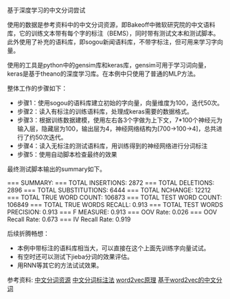 基于深度学习的中文分词尝试

使用的数据是参考资料中的中文分词资源，即Bakeoff中微软研究院的中文语料库，它的训练文本带有每个字的标注（BEMS），同时带有测试文本和测试脚本。此外使用了补充的语料库，即sogou新闻语料库，不带字标注，但可用来学习字向量。

使用的工具是python中的gensim库和keras库，gensim可用于学习词向量，keras是基于theano的深度学习库。在本例中只使用了普通的MLP方法。

整体工作的步骤如下：
- 步骤1：使用sogou的语料库建立初始的字向量，向量维度为100，迭代50次。
- 步骤2：读入有标注的训练语料库，处理成keras需要的数据格式。
- 步骤3：根据训练数据建模，使用左右各3个字做为上下文，7*100个神经元为输入层，隐藏层为100，输出层为4，神经网络结构为[700->100->4]，总共进行了约50次迭代。
- 步骤4：读入无标注的测试语料库，用训练得到的神经网络进行分词标注
- 步骤5：使用自动脚本检查最终的效果

最终测试脚本输出的summary如下。

=== SUMMARY:
=== TOTAL INSERTIONS:	2872
=== TOTAL DELETIONS:	2896
=== TOTAL SUBSTITUTIONS:	6444
=== TOTAL NCHANGE:	12212
=== TOTAL TRUE WORD COUNT:	106873
=== TOTAL TEST WORD COUNT:	106849
=== TOTAL TRUE WORDS RECALL:	0.913
=== TOTAL TEST WORDS PRECISION:	0.913
=== F MEASURE:	0.913
=== OOV Rate:	0.026
=== OOV Recall Rate:	0.673
=== IV Recall Rate:	0.919


后续折腾畅想：
- 本例中带标注的语料库相当大，可以直接在这个上面先训练字向量试试。
- 有空时还可以测试下jieba分词的效果评估。
- 用RNN等其它的方法试试效果。


参考资料:
[中文分词资源](http://www.52nlp.cn/%E4%B8%AD%E6%96%87%E5%88%86%E8%AF%8D%E5%85%A5%E9%97%A8%E4%B9%8B%E8%B5%84%E6%BA%90) 
[中文分词标注法](http://www.52nlp.cn/the-character-based-tagging-method-of-chinese-word-segmentation) 
[word2vec原理](http://suanfazu.com/t/word2vec-zhong-de-shu-xue-yuan-li-xiang-jie-duo-tu-wifixia-yue-du/178) 
[基于word2vec的中文分词](http://blog.csdn.net/itplus/article/details/17122431)
